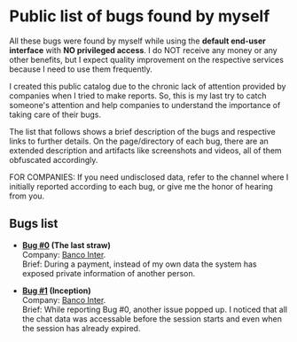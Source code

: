 # Public list of bugs found by myself

All these bugs were found by myself while using the **default end-user interface** with **NO privileged access**. I do NOT receive any money or any other benefits, but I expect quality improvement on the respective services because I need to use them frequently.

I created this public catalog due to the chronic lack of attention provided by companies when I tried to make reports. So, this is my last try to catch someone's attention and help companies to understand the importance of taking care of their bugs.

The list that follows shows a brief description of the bugs and respective links to further details. On the page/directory of each bug, there are an extended description and artifacts like screenshots and videos, all of them obfuscated accordingly.

FOR COMPANIES: If you need undisclosed data, refer to the channel where I initially reported according to each bug, or give me the honor of hearing from you.


## Bugs list

* **[Bug #0](catalog/bug00) (The last straw)**<br>
Company: [Banco Inter](https://www.bancointer.com.br/).<br>
Brief: During a payment, instead of my own data the system has exposed private information of another person. 

* **[Bug #1](catalog/bug01) (Inception)**<br>
Company: [Banco Inter](https://www.bancointer.com.br/).<br>
Brief: While reporting Bug #0, another issue popped up. I noticed that all the chat data was accessable before the session starts and even when the session has already expired.
